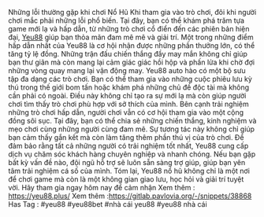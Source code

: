 Những lỗi thường gặp khi chơi Nổ Hũ
Khi tham gia vào trò chơi, đôi khi người chơi mắc phải những lỗi phổ biến.  Tại đây, bạn có thể khám phá trăm tựa game mới lạ và hấp dẫn, từ những trò chơi cổ điển đến các phiên bản hiện đại, [Yeu88](https://yeu88.plus/) giúp bạn thỏa mãn đam mê mê và giải trí.
Một trong những điểm hấp dẫn nhất của Yeu88 là cơ hội nhận được những phần thưởng lớn, có thể tăng tỷ lệ đồng. Những trận đấu chiến thắng đầy may mắn không chỉ giúp bạn thư giãn mà còn mang lại cảm giác giác hồi hộp và phấn lửa khi chờ đợi những vòng quay mang lại vận động may.
Yeu88 auto hào có một bộ sưu tập đa dạng các trò chơi. Bạn có thể tham gia vào những cuộc phiêu lưu kỳ thú trong thế giới bom tấn hoặc khám phá những chủ đề độc tài mà không cần phải có ngoài. Điều này không chỉ tạo ra sự mới lạ mà còn giúp người chơi tìm thấy trò chơi phù hợp với sở thích của mình.
Bên cạnh trải nghiệm những trò chơi hấp dẫn, người chơi vẫn có cơ hội tham gia vào một cộng đồng sôi sục. Tại đây, bạn có thể chia sẻ những chiến thắng, kinh nghiệm và mẹo chơi cùng những người cùng đam mê. Sự tương tác này không chỉ giúp bạn cảm thấy gắn kết mà còn làm tăng thêm phần thú vị của trò chơi.
Để đảm bảo rằng tất cả những người có trải nghiệm tốt nhất, Yeu88 cung cấp dịch vụ chăm sóc khách hàng chuyên nghiệp và nhanh chóng. Nếu bạn gặp bất kỳ vấn đề nào, đội ngũ hỗ trợ sẽ luôn sẵn sàng trợ giúp, giúp bạn yên tâm trải nghiệm cá số của mình.
Tóm lại, Yeu88 nổ hũ không chỉ là một nơi để chơi game mà còn là một không gian giao lưu, học hỏi và giải trí tuyệt vời. Hãy tham gia ngay hôm nay để cảm nhận 
Xem thêm : https://yeu88.plus/
Xem thêm :https://gitlab.pavlovia.org/-/snippets/38868
Has Tag : #yeu88 #yeu88bet #nhà cái yeu88 #yeu88 nhà cái
